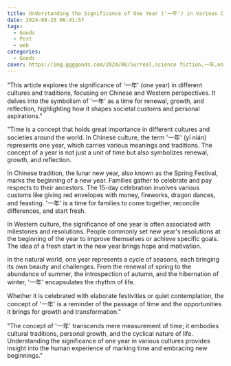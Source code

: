 ```yaml
---
title: Understanding the Significance of One Year ('一年') in Various Cultures and Traditions
date: 2024-08-28 06:41:57
tags:
  - Goods
  - Post
  - web
categories:
  - Goods
cover: https://img.ggggoods.com/2024/08/Surreal,science fiction,一年,one year,technology,tech,diagrams,renderings,colors_20240830_00001_.png
---
```


"This article explores the significance of '一年' (one year) in different cultures and traditions, focusing on Chinese and Western perspectives. It delves into the symbolism of '一年' as a time for renewal, growth, and reflection, highlighting how it shapes societal customs and personal aspirations."

"Time is a concept that holds great importance in different cultures and societies around the world. In Chinese culture, the term '一年' (yī nián) represents one year, which carries various meanings and traditions. The concept of a year is not just a unit of time but also symbolizes renewal, growth, and reflection.

In Chinese tradition, the lunar new year, also known as the Spring Festival, marks the beginning of a new year. Families gather to celebrate and pay respects to their ancestors. The 15-day celebration involves various customs like giving red envelopes with money, fireworks, dragon dances, and feasting. '一年' is a time for families to come together, reconcile differences, and start fresh.

In Western culture, the significance of one year is often associated with milestones and resolutions. People commonly set new year's resolutions at the beginning of the year to improve themselves or achieve specific goals. The idea of a fresh start in the new year brings hope and motivation.

In the natural world, one year represents a cycle of seasons, each bringing its own beauty and challenges. From the renewal of spring to the abundance of summer, the introspection of autumn, and the hibernation of winter, '一年' encapsulates the rhythm of life.

Whether it is celebrated with elaborate festivities or quiet contemplation, the concept of '一年' is a reminder of the passage of time and the opportunities it brings for growth and transformation."

"The concept of '一年' transcends mere measurement of time; it embodies cultural traditions, personal growth, and the cyclical nature of life. Understanding the significance of one year in various cultures provides insight into the human experience of marking time and embracing new beginnings."
